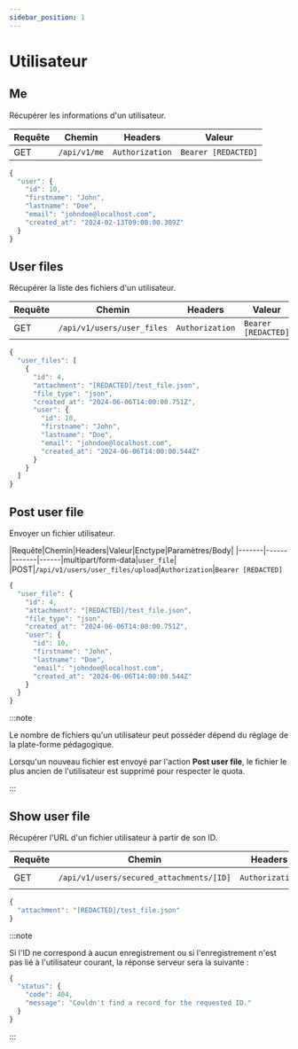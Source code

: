 ```yaml
---
sidebar_position: 1
---
```


# Utilisateur

## Me

Récupérer les informations d'un utilisateur.

|Requête|Chemin|Headers|Valeur|
|-------|------|-------|------|
|GET|`/api/v1/me`|`Authorization`|`Bearer [REDACTED]`

```js title="Exemple de réponse"
{
  "user": {
    "id": 10,
    "firstname": "John",
    "lastname": "Doe",
    "email": "johndoe@localhost.com",
    "created_at": "2024-02-13T09:00:00.389Z"
  }
}
```

## User files

Récupérer la liste des fichiers d'un utilisateur.

|Requête|Chemin|Headers|Valeur|
|-------|------|-------|------|
|GET|`/api/v1/users/user_files`|`Authorization`|`Bearer [REDACTED]`

```js title="Exemple de réponse"
{
  "user_files": [
    {
      "id": 4,
      "attachment": "[REDACTED]/test_file.json",
      "file_type": "json",
      "created_at": "2024-06-06T14:00:00.751Z",
      "user": {
        "id": 10,
        "firstname": "John",
        "lastname": "Doe",
        "email": "johndoe@localhost.com",
        "created_at": "2024-06-06T14:00:00.544Z"
      }
    }
  ]
}
```

## Post user file

Envoyer un fichier utilisateur.

|Requête|Chemin|Headers|Valeur|Enctype|Paramètres/Body|
|-------|------|-------|------|multipart/form-data|`user_file`|
|POST|`/api/v1/users/user_files/upload`|`Authorization`|`Bearer [REDACTED]`

```js title="Exemple de réponse"
{
  "user_file": {
    "id": 4,
    "attachment": "[REDACTED]/test_file.json",
    "file_type": "json",
    "created_at": "2024-06-06T14:00:00.751Z",
    "user": {
      "id": 10,
      "firstname": "John",
      "lastname": "Doe",
      "email": "johndoe@localhost.com",
      "created_at": "2024-06-06T14:00:00.544Z"
    }
  }
}
```

:::note

Le nombre de fichiers qu'un utilisateur peut posséder dépend du réglage de la plate-forme pédagogique.

Lorsqu'un nouveau fichier est envoyé par l'action **Post user file**, le fichier le plus ancien de l'utilisateur est supprimé pour respecter le quota.

:::

## Show user file

Récupérer l'URL d'un fichier utilisateur à partir de son ID.

|Requête|Chemin|Headers|Valeur|
|-------|------|-------|------|
|GET|`/api/v1/users/secured_attachments/[ID]`|`Authorization`|`Bearer [REDACTED]`

```js title="Exemple de réponse"
{
  "attachment": "[REDACTED]/test_file.json"
}
```

:::note

Si l'ID ne correspond à aucun enregistrement ou si l'enregistrement n'est pas lié à l'utilisateur courant, la réponse serveur sera la suivante :

```js
{
  "status": {
    "code": 404,
    "message": "Couldn't find a record for the requested ID."
  }
}
```

:::